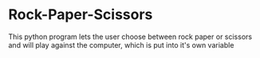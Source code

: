 # Rock-Paper-Scissors
This python program lets the user choose between rock paper or scissors and will play against the computer, which is put into it's own variable
